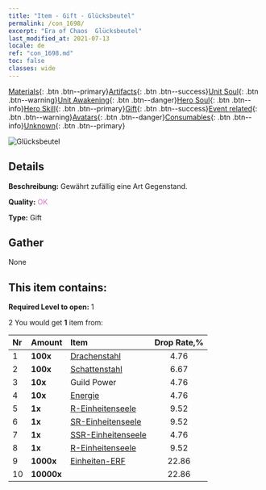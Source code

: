 ```yaml
---
title: "Item - Gift - Glücksbeutel"
permalink: /con_1698/
excerpt: "Era of Chaos  Glücksbeutel"
last_modified_at: 2021-07-13
locale: de
ref: "con_1698.md"
toc: false
classes: wide
---
```

 [Materials](/ItemsDE/){: .btn .btn--primary}[Artifacts](/ItemsDE/Artifacts/){: .btn .btn--success}[Unit Soul](/ItemsDE/UnitSoul/){: .btn .btn--warning}[Unit Awakening](/ItemsDE/UnitAwakening/){: .btn .btn--danger}[Hero Soul](/ItemsDE/HeroSoul/){: .btn .btn--info}[Hero Skill](/ItemsDE/HeroSkill/){: .btn .btn--primary}[Gift](/ItemsDE/Gift/){: .btn .btn--success}[Event related](/ItemsDE/Events/){: .btn .btn--warning}[Avatars](/ItemsDE/Avatars/){: .btn .btn--danger}[Consumables](/ItemsDE/Consumables/){: .btn .btn--info}[Unknown](/ItemsDE/Unknown/){: .btn .btn--primary}

 ![Glücksbeutel](/images/t/i_907314.png)

## Details
 **Beschreibung:** Gewährt zufällig eine Art Gegenstand.

 **Quality:** <span style="color: #DA70D6">OK</span>

 **Type:** Gift

## Gather

  None

## This item contains:

 **Required Level to open:** 1

 2 You would get **1** item  from:

  | Nr | Amount |     Item    | Drop Rate,% |
  |:---|:-------|:------------|:---------:|
  | 1 |  **100x** | [Drachenstahl](/ItemsDE/con_880/) | 4.76 | 
  | 2 |  **100x** | [Schattenstahl](/ItemsDE/con_881/) | 6.67 | 
  | 3 |  **10x** | Guild Power | 4.76 | 
  | 4 |  **10x** | [Energie](/ItemsDE/con_900/) | 4.76 | 
  | 5 |  **1x** | [R-Einheitenseele](/ItemsDE/con_533/) | 9.52 | 
  | 6 |  **1x** | [SR-Einheitenseele](/ItemsDE/con_534/) | 9.52 | 
  | 7 |  **1x** | [SSR-Einheitenseele](/ItemsDE/con_535/) | 4.76 | 
  | 8 |  **1x** | [R-Einheitenseele](/ItemsDE/con_533/) | 9.52 | 
  | 9 |  **1000x** | [Einheiten-ERF](/ItemsDE/con_902/) | 22.86 | 
  | 10 |  **10000x** | <i class="fas fa-coins"/> | 22.86 | 
